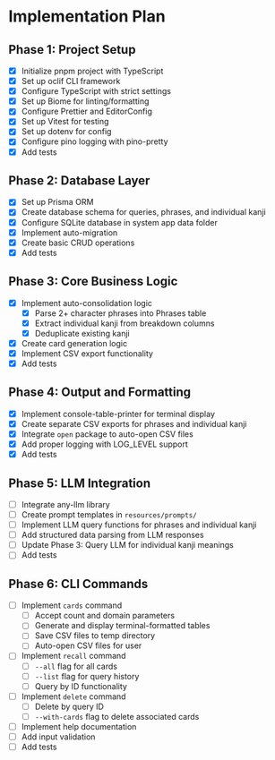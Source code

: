 # Implementation Plan

## Phase 1: Project Setup

- [x] Initialize pnpm project with TypeScript
- [x] Set up oclif CLI framework
- [x] Configure TypeScript with strict settings
- [x] Set up Biome for linting/formatting
- [x] Configure Prettier and EditorConfig
- [x] Set up Vitest for testing
- [x] Set up dotenv for config
- [x] Configure pino logging with pino-pretty
- [x] Add tests

## Phase 2: Database Layer

- [x] Set up Prisma ORM
- [x] Create database schema for queries, phrases, and individual kanji
- [x] Configure SQLite database in system app data folder
- [x] Implement auto-migration
- [x] Create basic CRUD operations
- [x] Add tests

## Phase 3: Core Business Logic

- [x] Implement auto-consolidation logic
  - [x] Parse 2+ character phrases into Phrases table
  - [x] Extract individual kanji from breakdown columns
  - [x] Deduplicate existing kanji
- [x] Create card generation logic
- [x] Implement CSV export functionality
- [x] Add tests

## Phase 4: Output and Formatting

- [x] Implement console-table-printer for terminal display
- [x] Create separate CSV exports for phrases and individual kanji
- [x] Integrate `open` package to auto-open CSV files
- [x] Add proper logging with LOG_LEVEL support
- [x] Add tests

## Phase 5: LLM Integration

- [ ] Integrate any-llm library
- [ ] Create prompt templates in `resources/prompts/`
- [ ] Implement LLM query functions for phrases and individual kanji
- [ ] Add structured data parsing from LLM responses
- [ ] Update Phase 3: Query LLM for individual kanji meanings
- [ ] Add tests

## Phase 6: CLI Commands

- [ ] Implement `cards` command
  - [ ] Accept count and domain parameters
  - [ ] Generate and display terminal-formatted tables
  - [ ] Save CSV files to temp directory
  - [ ] Auto-open CSV files for user
- [ ] Implement `recall` command
  - [ ] `--all` flag for all cards
  - [ ] `--list` flag for query history
  - [ ] Query by ID functionality
- [ ] Implement `delete` command
  - [ ] Delete by query ID
  - [ ] `--with-cards` flag to delete associated cards
- [ ] Implement help documentation
- [ ] Add input validation
- [ ] Add tests

